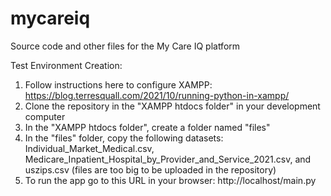 # mycareiq
Source code and other files for the My Care IQ platform

Test Environment Creation: 
1. Follow instructions here to configure XAMPP: https://blog.terresquall.com/2021/10/running-python-in-xampp/
2. Clone the repository in the "XAMPP htdocs folder" in your development computer
3. In the "XAMPP htdocs folder", create a folder named "files"
4. In the "files" folder, copy the following datasets: Individual_Market_Medical.csv, Medicare_Inpatient_Hospital_by_Provider_and_Service_2021.csv, and uszips.csv (files are too big to be uploaded in the repository)
5. To run the app go to this URL in your browser: http://localhost/main.py
